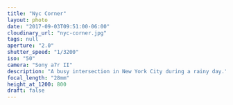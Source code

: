 ```yaml
---
title: "Nyc Corner"
layout: photo
date: "2017-09-03T09:51:00-06:00"
cloudinary_url: "nyc-corner.jpg"
tags: null
aperture: "2.0"
shutter_speed: "1/3200"
iso: "50"
camera: "Sony a7r II"
description: "A busy intersection in New York City during a rainy day."
focal_length: "28mm"
height_at_1200: 800
draft: false
---
```

